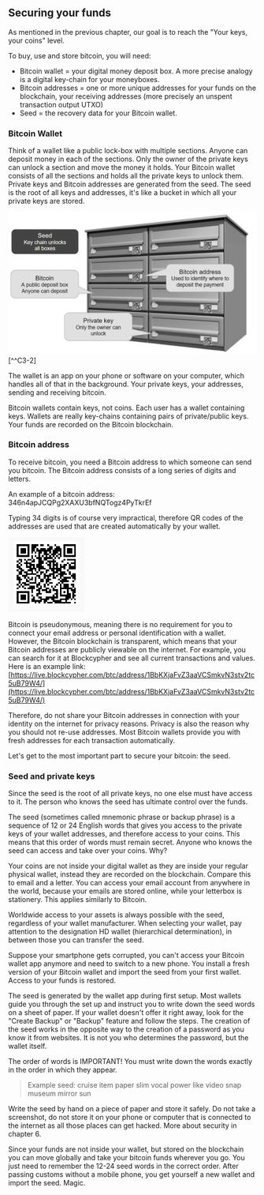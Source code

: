 ## Securing your funds

As mentioned in the previous chapter, our goal is to reach the "Your keys, your coins" level. 

To buy, use and store bitcoin, you will need:

* Bitcoin wallet = your digital money deposit box. A more precise analogy is a digital key-chain for your moneyboxes.
* Bitcoin addresses = one or more unique addresses for your funds on the blockchain, your receiving addresses (more precisely an unspent transaction output UTXO) 
* Seed = the recovery data for your Bitcoin wallet. 

### Bitcoin Wallet
Think of a wallet like a public lock-box with multiple sections. Anyone can deposit money in each of the sections. Only the owner of the private keys can unlock a section and move the money it holds. Your Bitcoin wallet consists of all the sections and holds all the private keys to unlock them. Private keys and Bitcoin addresses are generated from the seed. The seed is the root of all keys and addresses, it's like a bucket in which all your private keys are stored. 

![Defining terms](resources/_seed-postbox.png) [^^C3-2]

The wallet is an app on your phone or software on your computer, which handles all of that in the background. Your private keys, your addresses, sending and receiving bitcoin. 

Bitcoin wallets contain keys, not coins. Each user has a wallet containing keys. Wallets are really key-chains containing pairs of private/public keys. Your funds are recorded on the Bitcoin blockchain.

### Bitcoin address
To receive bitcoin, you need a Bitcoin address to which someone can send you bitcoin. The Bitcoin address consists of a long series of digits and letters.

An example of a bitcoin address: 346n4apJCQPg2XAXU3bfNQTogz4PyTkrEf

Typing 34 digits is of course very impractical, therefore QR codes of the addresses are used that are created automatically by your wallet.

![BTC address as QR code](resources/_address-book.PNG)

Bitcoin is pseudonymous, meaning there is no requirement for you to connect your email address or personal identification with a wallet. However, the Bitcoin blockchain is transparent, which means that your Bitcoin addresses are publicly viewable on the internet. For example, you can search for it at Blockcypher and see all current transactions and values. Here is an example link: [https://live.blockcypher.com/btc/address/1BbKXjaFvZ3aaVCSmkvN3stv2tc5uB79W4/](https://live.blockcypher.com/btc/address/1BbKXjaFvZ3aaVCSmkvN3stv2tc5uB79W4/)

Therefore, do not share your Bitcoin addresses in connection with your identity on the internet for privacy reasons. Privacy is also the reason why you should not re-use addresses. Most Bitcoin wallets provide you with fresh addresses for each transaction automatically. 

Let's get to the most important part to secure your bitcoin: the seed.

### Seed and private keys

Since the seed is the root of all private keys, no one else must have access to it. The person who knows the seed has ultimate control over the funds.

The seed (sometimes called mnemonic phrase or backup phrase) is a sequence of 12 or 24 English words that gives you access to the private keys of your wallet addresses, and therefore access to your coins. This means that this order of words must remain secret. Anyone who knows the seed can access and take over your coins. Why?

Your coins are not inside your digital wallet as they are inside your regular physical wallet, instead they are recorded on the blockchain. Compare this to email and a letter. You can access your email account from anywhere in the world, because your emails are stored online, while your letterbox is stationery. This applies similarly to Bitcoin.

Worldwide access to your assets is always possible with the seed, regardless of your wallet manufacturer. When selecting your wallet, pay attention to the designation HD wallet (hierarchical determination), in between those you can transfer the seed.  

Suppose your smartphone gets corrupted, you can't access your Bitcoin wallet app anymore and need to switch to a new phone. You install a fresh version of your Bitcoin wallet and import the seed from your first wallet. Access to your funds is restored. 

The seed is generated by the wallet app during first setup. Most wallets guide you through the set up and instruct you to write down the seed words on a sheet of paper. If your wallet doesn't offer it right away, look for the "Create Backup" or "Backup" feature and follow the steps. The creation of the seed works in the opposite way to the creation of a password as you know it from websites. It is not you who determines the password, but the wallet itself.

The order of words is IMPORTANT! You must write down the words exactly in the order in which they appear.

> Example seed: cruise item paper slim vocal power like video snap museum mirror sun  

Write the seed by hand on a piece of paper and store it safely. Do not take a screenshot, do not store it on your phone or computer that is connected to the internet as all those places can get hacked. More about security in chapter 6.

Since your funds are not inside your wallet, but stored on the blockchain you can move globally and take your bitcoin funds wherever you go. You just need to remember the 12-24 seed words in the correct order. After passing customs without a mobile phone, you get yourself a new wallet and import the seed. Magic.
